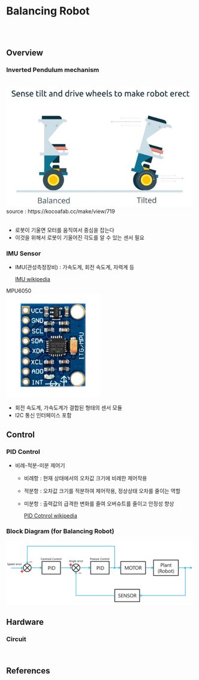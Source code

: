 
# Balancing Robot
<br>
<br>

## Overview  

### Inverted Pendulum mechanism
<br>

<img src="img/br_mechanism.JPG" width="500">
source : https://kocoafab.cc/make/view/719
<br><br>

* 로봇이 기울면 모터를 움직여서 중심을 잡는다
* 이것을 위해서 로봇이 기울어진 각도를 알 수 있는 센서 필요

### IMU Sensor

* IMU(관성측정장비) : 가속도계, 회전 속도계, 자력계 등

    [IMU wikipedia](https://ko.wikipedia.org/wiki/%EA%B4%80%EC%84%B1_%EC%B8%A1%EC%A0%95_%EC%9E%A5%EB%B9%84)

MPU6050<br>
<img src="img/br_imu_sensor.JPG" width="250" title="MPU6050">

* 회전 속도계, 가속도계가 결합된 형태의 센서 모듈
* I2C 통신 인터페이스 포함

## Control  

### PID Control  

* 비례-적분-미분 제어기
    * 비례항 : 현재 상태에서의 오차값 크기에 비례한 제어작용
    * 적분항 : 오차값 크기를 적분하여 제어작용, 정상상태 오차를 줄이는 역할
    * 미분항 : 출력값의 급격한 변화를 줄여 오버슈트를 줄이고 안정성 향상

      [PID Cotnrol wikipedia](https://ko.wikipedia.org/wiki/PID_%EC%A0%9C%EC%96%B4%EA%B8%B0)

### Block Diagram (for Balancing Robot)

<img src="img/br_control_block_diagram.JPG" width="500">

## Hardware

### Circuit
<br>

## References
<br>
